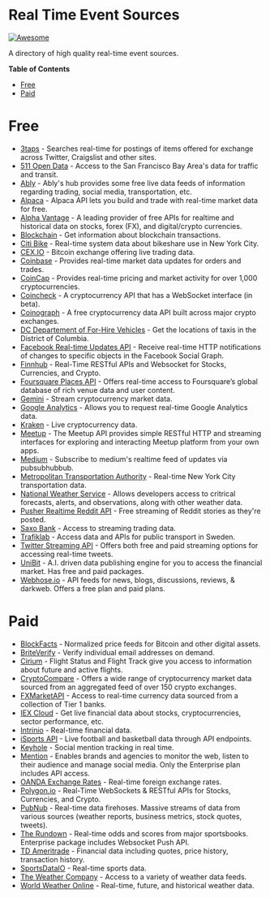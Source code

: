 # Real Time Event Sources

[![Awesome](https://awesome.re/badge.svg)](https://awesome.re)

A directory of high quality real-time event sources.

**Table of Contents**
- [Free](#free)
- [Paid](#paid)

<a name="free"></a>
# Free
- [3taps](http://3taps.com/developers-overview.php) - Searches real-time for postings of items offered for exchange across Twitter, Craigslist and other sites.
- [511 Open Data](https://511.org/open-data) - Access to the San Francisco Bay Area's data for traffic and transit.
- [Ably](https://www.ably.io/hub) - Ably's hub provides some free live data feeds of information regarding trading, social media, transportation, etc.
- [Alpaca](https://alpaca.markets/) - Alpaca API lets you build and trade with real-time market data for free.
- [Alpha Vantage](https://www.alphavantage.co/) - A leading provider of free APIs for realtime and historical data on stocks, forex (FX), and digital/crypto currencies.
- [Blockchain](https://www.blockchain.com/api/blockchain_api) - Get information about blockchain transactions.
- [Citi Bike](https://www.citibikenyc.com/system-data) - Real-time system data about bikeshare use in New York City.
- [CEX.IO](https://cex.io/cex-api) - Bitcoin exchange offering live trading data.
- [Coinbase](https://docs.pro.coinbase.com/#websocket-feed) - Provides real-time market data updates for orders and trades.
- [CoinCap](https://docs.coincap.io/) - Provides real-time pricing and market activity for over 1,000 cryptocurrencies.
- [Coincheck](https://coincheck.com/documents/exchange/api#websocket) - A cryptocurrency API that has a WebSocket interface (in beta).
- [Coinograph](https://coinograph.io/) - A free cryptocurrency data API built across major crypto exchanges.
- [DC Departement of For-Hire Vehicles](https://dctcdata.portal.azure-api.net/) -  Get the locations of taxis in the District of Columbia.
- [Facebook Real-time Updates API](https://developers.facebook.com/docs/graph-api/webhooks) - Receive real-time HTTP notifications of changes to specific objects in the Facebook Social Graph.
- [Finnhub](https://finnhub.io/) - Real-Time RESTful APIs and Websocket for Stocks, Currencies, and Crypto.
- [Foursquare Places API](https://developer.foursquare.com/docs/api) - Offers real-time access to Foursquare’s global database of rich venue data and user content.
- [Gemini](https://docs.gemini.com/websocket-api/) - Stream cryptocurrency market data.
- [Google Analytics](https://developers.google.com/analytics/devguides/reporting/realtime/v3/) - Allows you to request real-time Google Analytics data.
- [Kraken](https://www.kraken.com/features/api) - Live cryptocurrency data.
- [Meetup](https://www.meetup.com/meetup_api/) - The Meetup API provides simple RESTful HTTP and streaming interfaces for exploring and interacting Meetup platform from your own apps.
- [Medium](https://medium.superfeedr.com/) - Subscribe to medium's realtime feed of updates via pubsubhubbub.
- [Metropolitan Transportation Authority](http://web.mta.info/developers/index.html) - Real-time New York City transportation data.
- [National Weather Service](https://www.weather.gov/documentation/services-web-api) - Allows developers access to critrical forecasts, alerts, and observations, along with other weather data.
- [Pusher Realtime Reddit API](https://blog.pusher.com/pusher-realtime-reddit-api/) - Free streaming of Reddit stories as they're posted.
- [Saxo Bank](https://www.developer.saxo/) - Access to streaming trading data.
- [Trafiklab](https://www.trafiklab.se/api) - Access data and APIs for public transport in Sweden.
- [Twitter Streaming API](https://developer.twitter.com/en/docs/tweets/filter-realtime/overview) - Offers both free and paid streaming options for accessing real-time tweets.
- [UniBit](https://unibit.ai/product) - A.I. driven data publishing engine for you to access the financial market. Has free and paid packages.
- [Webhose.io](https://webhose.io/) - API feeds for news, blogs, discussions, reviews, & darkweb. Offers a free plan and paid plans.

<a name="paid"></a>
# Paid
- [BlockFacts](https://blockfacts.io/data-api) - Normalized price feeds for Bitcoin and other digital assets.
- [BriteVerify](https://support.briteverify.com/en/articles/766617-real-time-email-verification-api) - Verify individual email addresses on demand.
- [Cirium](https://developer.flightstats.com/api-docs/flightstatus/v2) - Flight Status and Flight Track give you access to information about future and active flights.
- [CryptoCompare](https://min-api.cryptocompare.com/) - Offers a wide range of cryptocurrency market data sourced from an aggregated feed of over 150 crypto exchanges.
- [FXMarketAPI](https://fxmarketapi.com/) - Access to real-time currency data sourced from a collection of Tier 1 banks.
- [IEX Cloud](https://iexcloud.io/) - Get live financial data about stocks, cryptocurrencies, sector performance, etc.
- [Intrinio](https://intrinio.com/) - Real-time financial data.
- [iSports API](https://www.isportsapi.com/) - Live football and basketball data through API endpoints.
- [Keyhole](https://keyhole.co/social-mention/) - Social mention tracking in real time.
- [Mention](https://mention.com/en/) - Enables brands and agencies to monitor the web, listen to their audience and manage social media. Only the Enterprise plan includes API access.
- [OANDA Exchange Rates](https://www1.oanda.com/fx-for-business/exchange-rates-api) - Real-time foreign exchange rates.
- [Polygon.io](https://polygon.io/) - Real-Time WebSockets & RESTful APIs for Stocks, Currencies, and Crypto.
- [PubNub](https://www.pubnub.com/developers/realtime-data-streams/) - Real-time data firehoses. Massive streams of data from various sources (weather reports, business metrics, stock quotes, tweets).
- [The Rundown](https://therundown.io/) - Real-time odds and scores from major sportsbooks. Enterprise package includes Websocket Push API.
- [TD Ameritrade](https://developer.tdameritrade.com/) - Financial data including quotes, price history, transaction history.
- [SportsDataIO](https://sportsdata.io/) - Real-time sports data.
- [The Weather Company](https://business.weather.com/products/weather-data-packages) - Access to a variety of weather data feeds.
- [World Weather Online](https://www.worldweatheronline.com/developer/) - Real-time, future, and historical weather data.
